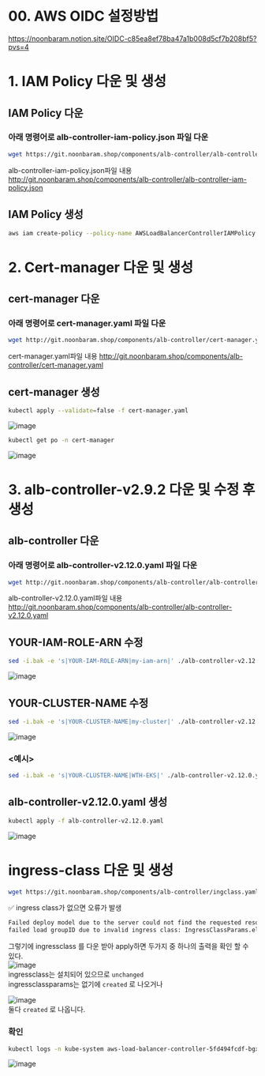 # 00. AWS OIDC 설정방법
https://noonbaram.notion.site/OIDC-c85ea8ef78ba47a1b008d5cf7b208bf5?pvs=4  

# 1. IAM Policy 다운 및 생성
## IAM Policy 다운
### 아래 명령어로 alb-controller-iam-policy.json 파일 다운
```bash
wget https://git.noonbaram.shop/components/alb-controller/alb-controller-iam-policy.json
```
alb-controller-iam-policy.json파일 내용 http://git.noonbaram.shop/components/alb-controller/alb-controller-iam-policy.json  

## IAM Policy 생성
```bash
aws iam create-policy --policy-name AWSLoadBalancerControllerIAMPolicy --policy-document file://alb-controller-iam-policy.json
```

# 2. Cert-manager 다운 및 생성
## cert-manager 다운
### 아래 명령어로 cert-manager.yaml 파일 다운
```bash
wget http://git.noonbaram.shop/components/alb-controller/cert-manager.yaml
```  
cert-manager.yaml파일 내용 http://git.noonbaram.shop/components/alb-controller/cert-manager.yaml  
## cert-manager 생성
```bash
kubectl apply --validate=false -f cert-manager.yaml
```
![image](https://github.com/user-attachments/assets/3c756950-143a-4ee8-b205-9e12ebe13a5c)  
```bash
kubectl get po -n cert-manager
```  
![image](https://github.com/NoonBaRam/noonbaram.github.io/assets/132915445/ce4a55e0-c160-44e1-b26e-63929648e726)  

# 3. alb-controller-v2.9.2 다운 및 수정 후 생성
## alb-controller 다운
### 아래 명령어로 alb-controller-v2.12.0.yaml 파일 다운
```bash
wget http://git.noonbaram.shop/components/alb-controller/alb-controller-v2.12.0.yaml
```  
alb-controller-v2.12.0.yaml파일 내용 http://git.noonbaram.shop/components/alb-controller/alb-controller-v2.12.0.yaml  
## YOUR-IAM-ROLE-ARN 수정
```bash
sed -i.bak -e 's|YOUR-IAM-ROLE-ARN|my-iam-arn|' ./alb-controller-v2.12.0.yaml
```  
![image](https://github.com/user-attachments/assets/7202a744-b80f-4692-b3f2-70e755fdc606)  

## YOUR-CLUSTER-NAME 수정
```bash
sed -i.bak -e 's|YOUR-CLUSTER-NAME|my-cluster|' ./alb-controller-v2.12.0.yaml
```  
![image](https://github.com/user-attachments/assets/7f7b5246-3eec-4c7e-9825-0d79104f611c)  

### <예시>
```bash
sed -i.bak -e 's|YOUR-CLUSTER-NAME|WTH-EKS|' ./alb-controller-v2.12.0.yaml
```  

## alb-controller-v2.12.0.yaml 생성
```bash
kubectl apply -f alb-controller-v2.12.0.yaml
```  
![image](https://github.com/user-attachments/assets/9e830216-0d55-454b-91df-6b1bfc9e4b55)  

# ingress-class 다운 및 생성

```bash
wget https://git.noonbaram.shop/components/alb-controller/ingclass.yaml && kubectl apply -f ingclass.yaml
```

✅ ingress class가 없으면 오류가 발생  

```html
Failed deploy model due to the server could not find the requested resource (post targetgroupbindings.elbv2.k8s.aws)
failed load groupID due to invalid ingress class: IngressClassParams.elbv2.k8s.aws "alb" not found
```  
그렇기에 ingressclass 를 다운 받아 apply하면 두가지 중 하나의 출력을 확인 할 수 있다.  
![image](https://github.com/NoonBaRam/noonbaram.github.io/assets/132915445/9c39d278-e5a3-4240-891d-2e5f39b5c8ab)  
ingressclass는 설치되어 있으므로 `unchanged`  
ingressclassparams는 없기에 `created` 로 나오거나   

![image](https://github.com/user-attachments/assets/a18647db-6ac2-43bd-9c37-db2f46575f4a)  
둘다 `created` 로 나옵니다.   

### 확인
```bash
kubectl logs -n kube-system aws-load-balancer-controller-5fd494fcdf-bgxwb
```  
![image](https://github.com/user-attachments/assets/34d143c4-ceb0-4df9-9fd2-5c96270b4fad)  
